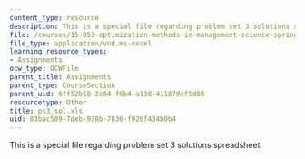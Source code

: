 ```yaml
---
content_type: resource
description: This is a special file regarding problem set 3 solutions spreadsheet.
file: /courses/15-053-optimization-methods-in-management-science-spring-2013/83bac5097deb928b7836f926f434b0b4_ps3_sol.xls
file_type: application/vnd.ms-excel
learning_resource_types:
- Assignments
ocw_type: OCWFile
parent_title: Assignments
parent_type: CourseSection
parent_uid: 6ff52b58-2e04-f6b4-a130-411870cf5d80
resourcetype: Other
title: ps3_sol.xls
uid: 83bac509-7deb-928b-7836-f926f434b0b4
---
```

This is a special file regarding problem set 3 solutions spreadsheet.